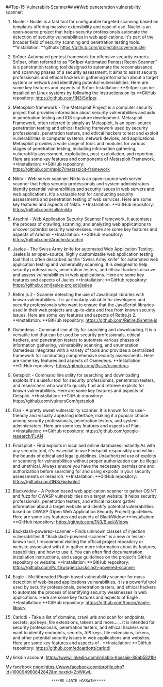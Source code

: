 ##Top-15-Vulnerabilit-Scanner##
##Web peneteration vulnerability scanner:


1) Nuclei - Nuclei is a fast tool for configurable targeted scanning based on templates offering massive extensibility and ease of use.
Nuclei is an open-source project that helps security professionals automate the detection of security vulnerabilities in web applications. It's part of the broader field of security scanning and penetration testing tools.
**installation:
**github: https://github.com/projectdiscovery/nuclei


2) Sn1per-Automated pentest framework for offensive security experts.
Sn1per, often referred to as "Sn1per Automated Pentest Recon Scanner," is a penetration testing tool designed to automate the reconnaissance and scanning phases of a security assessment. It aims to assist security professionals and ethical hackers in gathering information about a target system or network and identifying potential vulnerabilities. Here are some key features and aspects of Sn1pe.
Installation:
**Sn1per can be installed on Linux systems by following the instructions on its
**GitHub repository: https://github.com/1N3/Sn1per. .


3) Metasploit-framework - The Metasploit Project is a computer security project that provides information about security vulnerabilities and aids in penetration testing and IDS signature development. Metasploit Framework, often referred to simply as Metasploit, is an open-source penetration testing and ethical hacking framework used by security professionals, penetration testers, and ethical hackers to test and exploit vulnerabilities in computer systems, network devices, and applications. Metasploit provides a wide range of tools and modules for various stages of penetration testing, including information gathering, vulnerability assessment, exploitation, post-exploitation, and reporting. Here are some key features and components of Metasploit Framework.
**Installation:
**GitHub repository: https://github.com/rapid7/metasploit-framework


4) Nikto - Web server scanner.
Nikto is an open-source web server scanner that helps security professionals and system administrators identify potential vulnerabilities and security issues in web servers and web applications. It's a valuable tool for conducting security assessments and penetration testing of web services. Here are some key features and aspects of Nikto.
**Installation:
**GitHub repository: https://github.com/sullo/nikto


5) Arachni - Web Application Security Scanner Framework. It automates the process of crawling, scanning, and analyzing web applications to uncover potential security weaknesses. Here are some key features and aspects of Arachni
**Installation:
**GitHub repository: https://github.com/Arachni/arachni


6) Jaeles - The Swiss Army knife for automated Web Application Testing. Jaeles is an open-source, highly customizable web application testing tool that is often described as the "Swiss Army knife" for automated web application testing and vulnerability scanning. It is designed to help security professionals, penetration testers, and ethical hackers discover and assess vulnerabilities in web applications. Here are some key features and aspects of Jaeles
**Installation:
**GitHub repository: https://github.com/jaeles-project/jaeles


7) Retire.js 2 - Scanner detecting the use of JavaScript libraries with known vulnerabilities.  It is particularly valuable for developers and security professionals who want to ensure that the JavaScript libraries used in their web projects are up-to-date and free from known security issues. Here are some key features and aspects of Retire.js 2.
**Installation:
**GitHub repository: https://github.com/RetireJS/retire.js


8) Osmedeus - Command line utility for searching and downloading. It is a versatile tool that can be used by security professionals, ethical hackers, and penetration testers to automate various phases of information gathering, vulnerability scanning, and enumeration. Osmedeus integrates with a variety of tools and provides a centralized framework for conducting comprehensive security assessments. Here are some key features and aspects of Osmedeus.
**Installation:
**GitHub repository: https://github.com/j3ssie/osmedeus


9) Getsploit - Command line utility for searching and downloading exploits.It's a useful tool for security professionals, penetration testers, and researchers who want to quickly find and retrieve exploits for known vulnerabilities. Here are some key features and aspects of Getsploi.
**Installation:
**GitHub repository: https://github.com/vulnersCom/getsploit 


10) Flan - A pretty sweet vulnerability scanner. It is known for its user-friendly and visually appealing interface, making it a popular choice among security professionals, penetration testers, and system administrators. Here are some key features and aspects of Flan.
**Installation:
**GitHub repository: https://github.com/google-research/FLAN


11) Findsploit - Find exploits in local and online databases instantly.As with any security tool, it's essential to use Findsploit responsibly and within the bounds of ethical and legal guidelines. Unauthorized use of exploits or scanning for vulnerabilities without proper authorization can be illegal and unethical. Always ensure you have the necessary permissions and authorization before searching for and using exploits in your security assessments or research.
**Installation:
**GitHub repository: https://github.com/1N3/Findsploit


12) Blackwidow - A Python based web application scanner to gather OSINT and fuzz for OWASP vulnerabilities on a target website. It helps security professionals, penetration testers, and ethical hackers gather information about a target website and identify potential vulnerabilities based on OWASP (Open Web Application Security Project) guidelines. Here are some key features and aspects of BlackWidow
**Installation:
**GitHub repository: https://github.com/1N3/BlackWidow


13) Backslash-powered-scanner - Finds unknown classes of injection vulnerabilities.If "Backslash-powered-scanner" is a new or lesser-known tool, I recommend visiting the official project repository or website associated with it to gather more information about its features, capabilities, and how to use it. You can often find documentation, installation instructions, and usage guidelines on the project's GitHub repository or website.
**Installation:
**GitHub repository: https://github.com/PortSwigger/backslash-powered-scanner


14) Eagle - Multithreaded Plugin based vulnerability scanner for mass detection of web-based applications vulnerabilities. It is a powerful tool used by security professionals, penetration testers, and ethical hackers to automate the process of identifying security weaknesses in web applications. Here are some key features and aspects of Eagle .
**Installation:
**GitHub repository: https://github.com/topics/eagle-library


15) Cariddi - Take a list of domains, crawl urls and scan for endpoints, secrets, api keys, file extensions, tokens and more......
 It is intended for security professionals, penetration testers, and ethical hackers who want to identify endpoints, secrets, API keys, file extensions, tokens, and other potential security issues in web applications and websites. Here are some key features and aspects of .
**Installation:
**GitHub repository: https://github.com/edoardottt/cariddi



My linkdin account: https://www.linkedin.com/in/labib-hossain-88ab5821b/

My facebook page:https://www.facebook.com/profile.php?id=100094990842842&mibextid=ZbWKwL


                         ****MD LABIB HOSSAIN*****


